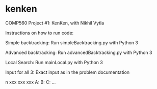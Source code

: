 # kenken
COMP560 Project #1: KenKen, with Nikhil Vytla

Instructions on how to run code:

Simple backtracking:
Run simpleBacktracking.py with Python 3 

Advanced backtracking:
Run advancedBacktracking.py with Python 3

Local Search:
Run mainLocal.py with Python 3

Input for all 3:
Exact input as in the problem documentation

n
xxx
xxx
xxx
A:
B:
C:
...

